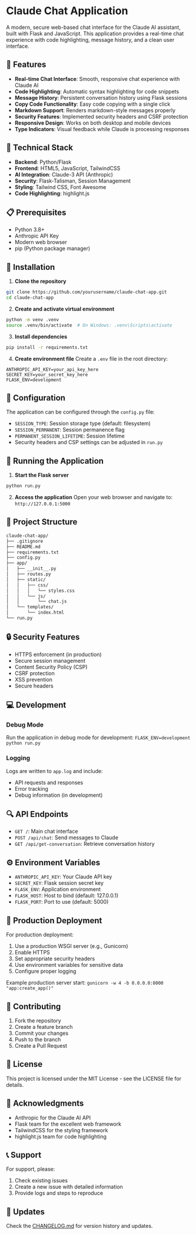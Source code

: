# Claude Chat Application

A modern, secure web-based chat interface for the Claude AI assistant, built with Flask and JavaScript. This application provides a real-time chat experience with code highlighting, message history, and a clean user interface.

## 🌟 Features

- **Real-time Chat Interface**: Smooth, responsive chat experience with Claude AI
- **Code Highlighting**: Automatic syntax highlighting for code snippets
- **Message History**: Persistent conversation history using Flask sessions
- **Copy Code Functionality**: Easy code copying with a single click
- **Markdown Support**: Renders markdown-style messages properly
- **Security Features**: Implemented security headers and CSRF protection
- **Responsive Design**: Works on both desktop and mobile devices
- **Type Indicators**: Visual feedback while Claude is processing responses

## 🔧 Technical Stack

- **Backend**: Python/Flask
- **Frontend**: HTML5, JavaScript, TailwindCSS
- **AI Integration**: Claude-3 API (Anthropic)
- **Security**: Flask-Talisman, Session Management
- **Styling**: Tailwind CSS, Font Awesome
- **Code Highlighting**: highlight.js

## 📋 Prerequisites
- Python 3.8+
- Anthropic API Key
- Modern web browser
- pip (Python package manager)

## 🚀 Installation

1. **Clone the repository**
  ```bash
  git clone https://github.com/yourusername/claude-chat-app.git
  cd claude-chat-app
  ```
2. **Create and activate virtual environment**
  ```bash
  python -m venv .venv
  source .venv/bin/activate  # On Windows: .venv\Scripts\activate
  ```
3. **Install dependencies**
  ```bash
  pip install -r requirements.txt
  ```
4. **Create environment file**
Create a `.env` file in the root directory:
  ```env
  ANTHROPIC_API_KEY=your_api_key_here
  SECRET_KEY=your_secret_key_here
  FLASK_ENV=development
  ```


## 🔧 Configuration

The application can be configured through the `config.py` file:

- `SESSION_TYPE`: Session storage type (default: filesystem)
- `SESSION_PERMANENT`: Session permanence flag
- `PERMANENT_SESSION_LIFETIME`: Session lifetime
- Security headers and CSP settings can be adjusted in `run.py`

## 🚀 Running the Application

1. **Start the Flask server**
```bash
python run.py
```

2. **Access the application**
Open your web browser and navigate to: `http://127.0.0.1:5000`


## 📁 Project Structure

```bash
claude-chat-app/
├── .gitignore
├── README.md
├── requirements.txt
├── config.py
├── app/
│   ├── __init__.py
│   ├── routes.py
│   ├── static/
│   │   ├── css/
│   │   │   └── styles.css
│   │   └── js/
│   │       └── chat.js
│   └── templates/
│       └── index.html
└── run.py
```

## 🔒 Security Features

- HTTPS enforcement (in production)
- Secure session management
- Content Security Policy (CSP)
- CSRF protection
- XSS prevention
- Secure headers

## 💻 Development

### Debug Mode
Run the application in debug mode for development: `FLASK_ENV=development python run.py`


### Logging
Logs are written to `app.log` and include:
- API requests and responses
- Error tracking
- Debug information (in development)

## 🔍 API Endpoints

- `GET /`: Main chat interface
- `POST /api/chat`: Send messages to Claude
- `GET /api/get-conversation`: Retrieve conversation history

## ⚙️ Environment Variables

- `ANTHROPIC_API_KEY`: Your Claude API key
- `SECRET_KEY`: Flask session secret key
- `FLASK_ENV`: Application environment
- `FLASK_HOST`: Host to bind (default: 127.0.0.1)
- `FLASK_PORT`: Port to use (default: 5000)

## 🚧 Production Deployment

For production deployment:

1. Use a production WSGI server (e.g., Gunicorn)
2. Enable HTTPS
3. Set appropriate security headers
4. Use environment variables for sensitive data
5. Configure proper logging

Example production server start: `gunicorn -w 4 -b 0.0.0.0:8000 "app:create_app()"`


## 🤝 Contributing

1. Fork the repository
2. Create a feature branch
3. Commit your changes
4. Push to the branch
5. Create a Pull Request

## 📄 License

This project is licensed under the MIT License - see the LICENSE file for details.

## 🙏 Acknowledgments

- Anthropic for the Claude AI API
- Flask team for the excellent web framework
- TailwindCSS for the styling framework
- highlight.js team for code highlighting

## 📞 Support

For support, please:
1. Check existing issues
2. Create a new issue with detailed information
3. Provide logs and steps to reproduce

## 🔄 Updates

Check the [CHANGELOG.md](CHANGELOG.md) for version history and updates.




